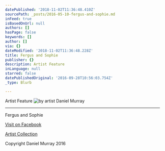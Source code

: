 ```yaml
---
datePublished: '2018-11-02T11:36:48.410Z'
sourcePath: _posts/2016-05-10-fergus-and-sophie.md
inFeed: true
isBasedOnUrl: null
authors: []
hasPage: false
keywords: []
author: []
via: {}
dateModified: '2018-11-02T11:36:48.228Z'
title: Fergus and Sophie
publisher: {}
description: Artist Feature
inLanguage: null
starred: false
datePublishedOriginal: '2016-09-28T10:56:03.754Z'
_type: Blurb

---
```

Artist Feature
![by artist Daniel Murray](https://the-grid-user-content.s3-us-west-2.amazonaws.com/540a327f-74ef-4cac-9719-1d19943c5c6e.jpg)

---

Fergus and Sophie

[Visit on Facebook][0]

[Artist Collection][1]

Copyright Daniel Murray 2016

[0]: https://www.facebook.com/Dan-Murray-Artist-197596477105627/ "Daniel Murray Artist on Facebook"
[1]: https://thegrid.ai/daniel-murray-art/daniel-murray-art/